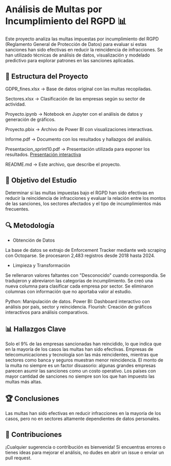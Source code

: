 # Análisis de Multas por Incumplimiento del RGPD 📊
Este proyecto analiza las multas impuestas por incumplimiento del RGPD (Reglamento General de Protección de Datos) para evaluar si estas sanciones han sido efectivas en reducir la reincidencia de infracciones. Se han utilizado técnicas de análisis de datos, visualización y modelado predictivo para explorar patrones en las sanciones aplicadas.

## 📂 Estructura del Proyecto
GDPR_fines.xlsx → Base de datos original con las multas recopiladas.

Sectores.xlsx → Clasificación de las empresas según su sector de actividad.

Proyecto.ipynb → Notebook en Jupyter con el análisis de datos y generación de gráficos.

Proyecto.pbix → Archivo de Power BI con visualizaciones interactivas.

Informe.pdf → Documento con los resultados y hallazgos del análisis.

Presentacion_sprint10.pdf → Presentación utilizada para exponer los resultados.
[Presentación interactiva](https://www.canva.com/design/DAGeC0rGGJE/UZ7lZGbsPQfvMt_C7iVncQ/edit?utm_content=DAGeC0rGGJE&utm_campaign=designshare&utm_medium=link2&utm_source=sharebutton)

README.md → Este archivo, que describe el proyecto.

## 📝 Objetivo del Estudio
Determinar si las multas impuestas bajo el RGPD han sido efectivas en reducir la reincidencia de infracciones y evaluar la relación entre los montos de las sanciones, los sectores afectados y el tipo de incumplimientos más frecuentes.

## 🔍 Metodología
- Obtención de Datos

La base de datos se extrajo de Enforcement Tracker mediante web scraping con Octoparse.
Se procesaron 2,483 registros desde 2018 hasta 2024.

- Limpieza y Transformación

Se rellenaron valores faltantes con "Desconocido" cuando correspondía.
Se tradujeron y abreviaron las categorías de incumplimiento.
Se creó una nueva columna para clasificar cada empresa por sector.
Se eliminaron columnas con información que no aportaba valor al estudio.

Python: Manipulación de datos.
Power BI: Dashboard interactivo con análisis por país, sector y reincidencia.
Flourish: Creación de gráficos interactivos para análisis comparativos.

## 📊 Hallazgos Clave
Solo el 9% de las empresas sancionadas han reincidido, lo que indica que en la mayoría de los casos las multas han sido efectivas.
Empresas de telecomunicaciones y tecnología son las más reincidentes, mientras que sectores como banca y seguros muestran menor reincidencia.
El monto de la multa no siempre es un factor disuasorio: algunas grandes empresas parecen asumir las sanciones como un costo operativo.
Los países con mayor cantidad de sanciones no siempre son los que han impuesto las multas más altas.

## 🏆 Conclusiones
Las multas han sido efectivas en reducir infracciones en la mayoría de los casos, pero no en sectores altamente dependientes de datos personales.


## 🤝 Contribuciones
¡Cualquier sugerencia o contribución es bienvenida! Si encuentras errores o tienes ideas para mejorar el análisis, no dudes en abrir un issue o enviar un pull request.
